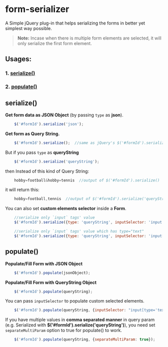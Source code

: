 form-serializer
===============

A Simple jQuery plug-in that helps serializing the forms in better yet simplest way possible.

>**Note:** Incase when there is multiple form elements are selected, it will only serialize the first form element.

Usages:
-------
### 1. [serialize()](#serialize)
### 2. [populate()](#populate)

**serialize()**
---------------
**Get form data as JSON Object** (by passing `type` as **json**).
```javascript
	$('#formId').serialize('json');
```
**Get form as Query String.**

```javascript
	$('#formId').serialize();  //same as jQuery's $('#formId').serialize()
```
But if you pass `type` as **queryString**
```javascript
	$('#formId').serialize('queryString');
```
then Instead of this kind of Query String: 
```javascript
	hobby=football&hobby=tennis  //output of $('#formId').serialize()
```
it will return this: 
```javascript
	hobby=football,tennis  //output of $('#formId').serialize('queryString')
```
You can also set **custom elements selector** inside a **Form**.
```javascript
	//serialize only `input` tags' value
	$('#formId').serialize({type: 'queryString', inputSelector: 'input'}); 
```
```javascript
	//serialize only `input` tags' value which has type="text"
	$('#formId').serialize({type: 'queryString', inputSelector: 'input[type="text"]'}); 
```
**populate()**
--------------

**Populate/Fill Form with JSON Object**
```javascript
	$('#formId').populate(jsonObject);
```
**Populate/Fill Form with QueryString Object**
```javascript
	$('#formId').populate(queryString);
```
You can pass `inputSelector` to populate custom selected elements.
```javascript
	$('#formId').populate(queryString, {inputSelector: "input[type='text']"});
```
If you have multiple values in **comma separated manner** in query param (e.g. Serialized with **$('#formId').serialize('queryString')**), you need set `separateMultiParam` option to true for populate() to work.
```javascript
	$('#formId').populate(queryString, {separateMultiParam: true});
```